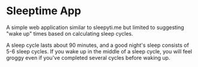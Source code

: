 # Sleeptime App

A simple web application similar to sleepyti.me but limited to suggesting "wake up" times based on calculating sleep cycles.

A sleep cycle lasts about 90 minutes, and a good night's sleep consists of 5-6 sleep cycles.
If you wake up in the middle of a sleep cycle, you will feel groggy even if you've completed several cycles before waking up.